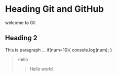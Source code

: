 # Heading Git and GitHub
welcome to Git

## Heading 2
This is paragraph
...
if(num=10){
    console.log(num);
}

>Hello
>
>>Hello world